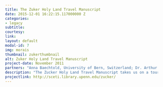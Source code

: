 ```yaml
---
title: The Zuker Holy Land Travel Manuscript
date: 2015-12-01 16:22:15.117000000 Z
categories:
- legacy
subtitle: 
courtesy: 
link: 
layout: default
modal-id: 7
img: morais
thumbnail: zukerthumbnail
alt: Zuker Holy Land Travel Manuscript
project-date: November 2011 
partners: "Anna Baechtold, University of Bern, Switzerland; Dr. Arthur Kiron, Schottenstein-Jesselson Curator of Judaica Collections; Dennis Mullen, Web Design Expert at SCETI; David McKnight, Director of Penn's Rare Book and Manuscript Library; Edward Lenkin (C'71, PAR'12); Moldovan Family."
description: "The Zucker Holy Land Travel Manuscript takes us on a tour through the Holy Land as it was known, geographically, both in Biblical times and at the end of the 17th century.<br>It describes many sites of Biblical significance, starting with Damascus and ending with the grave of Mary. The author of this German manuscript was equally interested in the Holy Land’s geography and cartography; flora and fauna; history; ethnicities; economy; and languages. In these pages, we can read in detail about the appearance of cedar trees, learn that a physician was 'swallowed and devoured' ('eingeschlucket und verschlungen') by a crocodile in the Jordan River, and hear about an unknown—to the author—animal living in the woods on Mount Tabor—to cite just a few examples. - Anna Baechtold"
projectlink: http://sceti.library.upenn.edu/zucker/ 
---
```


